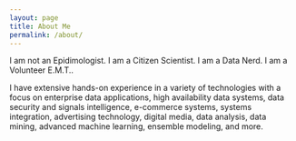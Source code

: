 ```yaml
---
layout: page
title: About Me
permalink: /about/
---
```



I am not an Epidimologist.  I am a Citizen Scientist.  I am a Data Nerd. I am a Volunteer E.M.T..

I have extensive hands-on experience in a variety of technologies with a focus on enterprise data applications, high availability data systems, data security and signals intelligence, e-commerce systems, systems integration, advertising technology, digital media, data analysis, data mining, advanced machine learning, ensemble modeling, and more.




















